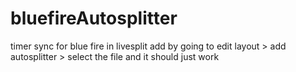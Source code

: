 # bluefireAutosplitter
timer sync for blue fire in livesplit
add by going to edit layout > add autosplitter > select the file 
and it should just work
